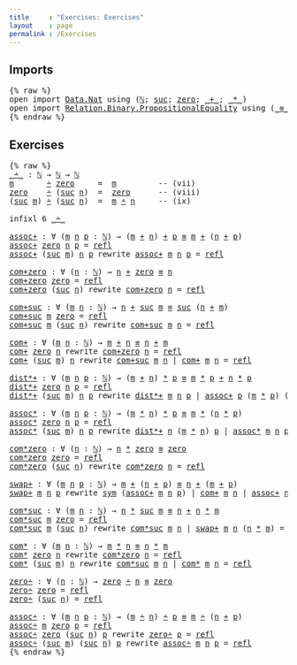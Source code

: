 ```yaml
---
title     : "Exercises: Exercises"
layout    : page
permalink : /Exercises
---
```


## Imports

<pre class="Agda">{% raw %}
<a name="110" class="Keyword"
      >open</a
      ><a name="114"
      > </a
      ><a name="115" class="Keyword"
      >import</a
      ><a name="121"
      > </a
      ><a name="122" href="https://agda.github.io/agda-stdlib/Data.Nat.html#1" class="Module"
      >Data.Nat</a
      ><a name="130"
      > </a
      ><a name="131" class="Keyword"
      >using</a
      ><a name="136"
      > </a
      ><a name="137" class="Symbol"
      >(</a
      ><a name="138" href="https://agda.github.io/agda-stdlib/Agda.Builtin.Nat.html#97" class="Datatype"
      >&#8469;</a
      ><a name="139" class="Symbol"
      >;</a
      ><a name="140"
      > </a
      ><a name="141" href="https://agda.github.io/agda-stdlib/Agda.Builtin.Nat.html#128" class="InductiveConstructor"
      >suc</a
      ><a name="144" class="Symbol"
      >;</a
      ><a name="145"
      > </a
      ><a name="146" href="https://agda.github.io/agda-stdlib/Agda.Builtin.Nat.html#115" class="InductiveConstructor"
      >zero</a
      ><a name="150" class="Symbol"
      >;</a
      ><a name="151"
      > </a
      ><a name="152" href="https://agda.github.io/agda-stdlib/Agda.Builtin.Nat.html#230" class="Primitive Operator"
      >_+_</a
      ><a name="155" class="Symbol"
      >;</a
      ><a name="156"
      > </a
      ><a name="157" href="https://agda.github.io/agda-stdlib/Agda.Builtin.Nat.html#433" class="Primitive Operator"
      >_*_</a
      ><a name="160" class="Symbol"
      >)</a
      ><a name="161"
      >
</a
      ><a name="162" class="Keyword"
      >open</a
      ><a name="166"
      > </a
      ><a name="167" class="Keyword"
      >import</a
      ><a name="173"
      > </a
      ><a name="174" href="https://agda.github.io/agda-stdlib/Relation.Binary.PropositionalEquality.html#1" class="Module"
      >Relation.Binary.PropositionalEquality</a
      ><a name="211"
      > </a
      ><a name="212" class="Keyword"
      >using</a
      ><a name="217"
      > </a
      ><a name="218" class="Symbol"
      >(</a
      ><a name="219" href="https://agda.github.io/agda-stdlib/Agda.Builtin.Equality.html#83" class="Datatype Operator"
      >_&#8801;_</a
      ><a name="222" class="Symbol"
      >;</a
      ><a name="223"
      > </a
      ><a name="224" href="https://agda.github.io/agda-stdlib/Agda.Builtin.Equality.html#140" class="InductiveConstructor"
      >refl</a
      ><a name="228" class="Symbol"
      >;</a
      ><a name="229"
      > </a
      ><a name="230" href="https://agda.github.io/agda-stdlib/Relation.Binary.PropositionalEquality.Core.html#565" class="Function"
      >sym</a
      ><a name="233" class="Symbol"
      >)</a
      >
{% endraw %}</pre>

## Exercises

<pre class="Agda">{% raw %}
<a name="274" href="Exercises.html#274" class="Function Operator"
      >_&#8760;_</a
      ><a name="277"
      > </a
      ><a name="278" class="Symbol"
      >:</a
      ><a name="279"
      > </a
      ><a name="280" href="https://agda.github.io/agda-stdlib/Agda.Builtin.Nat.html#97" class="Datatype"
      >&#8469;</a
      ><a name="281"
      > </a
      ><a name="282" class="Symbol"
      >&#8594;</a
      ><a name="283"
      > </a
      ><a name="284" href="https://agda.github.io/agda-stdlib/Agda.Builtin.Nat.html#97" class="Datatype"
      >&#8469;</a
      ><a name="285"
      > </a
      ><a name="286" class="Symbol"
      >&#8594;</a
      ><a name="287"
      > </a
      ><a name="288" href="https://agda.github.io/agda-stdlib/Agda.Builtin.Nat.html#97" class="Datatype"
      >&#8469;</a
      ><a name="289"
      >
</a
      ><a name="290" href="Exercises.html#290" class="Bound"
      >m</a
      ><a name="291"
      >       </a
      ><a name="298" href="Exercises.html#274" class="Function Operator"
      >&#8760;</a
      ><a name="299"
      > </a
      ><a name="300" href="https://agda.github.io/agda-stdlib/Agda.Builtin.Nat.html#115" class="InductiveConstructor"
      >zero</a
      ><a name="304"
      >     </a
      ><a name="309" class="Symbol"
      >=</a
      ><a name="310"
      >  </a
      ><a name="312" href="Exercises.html#290" class="Bound"
      >m</a
      ><a name="313"
      >         </a
      ><a name="322" class="Comment"
      >-- (vii)</a
      ><a name="330"
      >
</a
      ><a name="331" href="https://agda.github.io/agda-stdlib/Agda.Builtin.Nat.html#115" class="InductiveConstructor"
      >zero</a
      ><a name="335"
      >    </a
      ><a name="339" href="Exercises.html#274" class="Function Operator"
      >&#8760;</a
      ><a name="340"
      > </a
      ><a name="341" class="Symbol"
      >(</a
      ><a name="342" href="https://agda.github.io/agda-stdlib/Agda.Builtin.Nat.html#128" class="InductiveConstructor"
      >suc</a
      ><a name="345"
      > </a
      ><a name="346" href="Exercises.html#346" class="Bound"
      >n</a
      ><a name="347" class="Symbol"
      >)</a
      ><a name="348"
      >  </a
      ><a name="350" class="Symbol"
      >=</a
      ><a name="351"
      >  </a
      ><a name="353" href="https://agda.github.io/agda-stdlib/Agda.Builtin.Nat.html#115" class="InductiveConstructor"
      >zero</a
      ><a name="357"
      >      </a
      ><a name="363" class="Comment"
      >-- (viii)</a
      ><a name="372"
      >
</a
      ><a name="373" class="Symbol"
      >(</a
      ><a name="374" href="https://agda.github.io/agda-stdlib/Agda.Builtin.Nat.html#128" class="InductiveConstructor"
      >suc</a
      ><a name="377"
      > </a
      ><a name="378" href="Exercises.html#378" class="Bound"
      >m</a
      ><a name="379" class="Symbol"
      >)</a
      ><a name="380"
      > </a
      ><a name="381" href="Exercises.html#274" class="Function Operator"
      >&#8760;</a
      ><a name="382"
      > </a
      ><a name="383" class="Symbol"
      >(</a
      ><a name="384" href="https://agda.github.io/agda-stdlib/Agda.Builtin.Nat.html#128" class="InductiveConstructor"
      >suc</a
      ><a name="387"
      > </a
      ><a name="388" href="Exercises.html#388" class="Bound"
      >n</a
      ><a name="389" class="Symbol"
      >)</a
      ><a name="390"
      >  </a
      ><a name="392" class="Symbol"
      >=</a
      ><a name="393"
      >  </a
      ><a name="395" href="Exercises.html#378" class="Bound"
      >m</a
      ><a name="396"
      > </a
      ><a name="397" href="Exercises.html#274" class="Function Operator"
      >&#8760;</a
      ><a name="398"
      > </a
      ><a name="399" href="Exercises.html#388" class="Bound"
      >n</a
      ><a name="400"
      >     </a
      ><a name="405" class="Comment"
      >-- (ix)</a
      ><a name="412"
      >

</a
      ><a name="414" class="Keyword"
      >infixl</a
      ><a name="420"
      > </a
      ><a name="421" class="Number"
      >6</a
      ><a name="422"
      > </a
      ><a name="423" href="Exercises.html#274" class="Function Operator"
      >_&#8760;_</a
      ><a name="426"
      >

</a
      ><a name="428" href="Exercises.html#428" class="Function"
      >assoc+</a
      ><a name="434"
      > </a
      ><a name="435" class="Symbol"
      >:</a
      ><a name="436"
      > </a
      ><a name="437" class="Symbol"
      >&#8704;</a
      ><a name="438"
      > </a
      ><a name="439" class="Symbol"
      >(</a
      ><a name="440" href="Exercises.html#440" class="Bound"
      >m</a
      ><a name="441"
      > </a
      ><a name="442" href="Exercises.html#442" class="Bound"
      >n</a
      ><a name="443"
      > </a
      ><a name="444" href="Exercises.html#444" class="Bound"
      >p</a
      ><a name="445"
      > </a
      ><a name="446" class="Symbol"
      >:</a
      ><a name="447"
      > </a
      ><a name="448" href="https://agda.github.io/agda-stdlib/Agda.Builtin.Nat.html#97" class="Datatype"
      >&#8469;</a
      ><a name="449" class="Symbol"
      >)</a
      ><a name="450"
      > </a
      ><a name="451" class="Symbol"
      >&#8594;</a
      ><a name="452"
      > </a
      ><a name="453" class="Symbol"
      >(</a
      ><a name="454" href="Exercises.html#440" class="Bound"
      >m</a
      ><a name="455"
      > </a
      ><a name="456" href="https://agda.github.io/agda-stdlib/Agda.Builtin.Nat.html#230" class="Primitive Operator"
      >+</a
      ><a name="457"
      > </a
      ><a name="458" href="Exercises.html#442" class="Bound"
      >n</a
      ><a name="459" class="Symbol"
      >)</a
      ><a name="460"
      > </a
      ><a name="461" href="https://agda.github.io/agda-stdlib/Agda.Builtin.Nat.html#230" class="Primitive Operator"
      >+</a
      ><a name="462"
      > </a
      ><a name="463" href="Exercises.html#444" class="Bound"
      >p</a
      ><a name="464"
      > </a
      ><a name="465" href="https://agda.github.io/agda-stdlib/Agda.Builtin.Equality.html#83" class="Datatype Operator"
      >&#8801;</a
      ><a name="466"
      > </a
      ><a name="467" href="Exercises.html#440" class="Bound"
      >m</a
      ><a name="468"
      > </a
      ><a name="469" href="https://agda.github.io/agda-stdlib/Agda.Builtin.Nat.html#230" class="Primitive Operator"
      >+</a
      ><a name="470"
      > </a
      ><a name="471" class="Symbol"
      >(</a
      ><a name="472" href="Exercises.html#442" class="Bound"
      >n</a
      ><a name="473"
      > </a
      ><a name="474" href="https://agda.github.io/agda-stdlib/Agda.Builtin.Nat.html#230" class="Primitive Operator"
      >+</a
      ><a name="475"
      > </a
      ><a name="476" href="Exercises.html#444" class="Bound"
      >p</a
      ><a name="477" class="Symbol"
      >)</a
      ><a name="478"
      >
</a
      ><a name="479" href="Exercises.html#428" class="Function"
      >assoc+</a
      ><a name="485"
      > </a
      ><a name="486" href="https://agda.github.io/agda-stdlib/Agda.Builtin.Nat.html#115" class="InductiveConstructor"
      >zero</a
      ><a name="490"
      > </a
      ><a name="491" href="Exercises.html#491" class="Bound"
      >n</a
      ><a name="492"
      > </a
      ><a name="493" href="Exercises.html#493" class="Bound"
      >p</a
      ><a name="494"
      > </a
      ><a name="495" class="Symbol"
      >=</a
      ><a name="496"
      > </a
      ><a name="497" href="https://agda.github.io/agda-stdlib/Agda.Builtin.Equality.html#140" class="InductiveConstructor"
      >refl</a
      ><a name="501"
      >
</a
      ><a name="502" href="Exercises.html#428" class="Function"
      >assoc+</a
      ><a name="508"
      > </a
      ><a name="509" class="Symbol"
      >(</a
      ><a name="510" href="https://agda.github.io/agda-stdlib/Agda.Builtin.Nat.html#128" class="InductiveConstructor"
      >suc</a
      ><a name="513"
      > </a
      ><a name="514" href="Exercises.html#514" class="Bound"
      >m</a
      ><a name="515" class="Symbol"
      >)</a
      ><a name="516"
      > </a
      ><a name="517" href="Exercises.html#517" class="Bound"
      >n</a
      ><a name="518"
      > </a
      ><a name="519" href="Exercises.html#519" class="Bound"
      >p</a
      ><a name="520"
      > </a
      ><a name="521" class="Keyword"
      >rewrite</a
      ><a name="528"
      > </a
      ><a name="529" href="Exercises.html#428" class="Function"
      >assoc+</a
      ><a name="535"
      > </a
      ><a name="536" href="Exercises.html#514" class="Bound"
      >m</a
      ><a name="537"
      > </a
      ><a name="538" href="Exercises.html#517" class="Bound"
      >n</a
      ><a name="539"
      > </a
      ><a name="540" href="Exercises.html#519" class="Bound"
      >p</a
      ><a name="541"
      > </a
      ><a name="542" class="Symbol"
      >=</a
      ><a name="543"
      > </a
      ><a name="544" href="https://agda.github.io/agda-stdlib/Agda.Builtin.Equality.html#140" class="InductiveConstructor"
      >refl</a
      ><a name="548"
      >

</a
      ><a name="550" href="Exercises.html#550" class="Function"
      >com+zero</a
      ><a name="558"
      > </a
      ><a name="559" class="Symbol"
      >:</a
      ><a name="560"
      > </a
      ><a name="561" class="Symbol"
      >&#8704;</a
      ><a name="562"
      > </a
      ><a name="563" class="Symbol"
      >(</a
      ><a name="564" href="Exercises.html#564" class="Bound"
      >n</a
      ><a name="565"
      > </a
      ><a name="566" class="Symbol"
      >:</a
      ><a name="567"
      > </a
      ><a name="568" href="https://agda.github.io/agda-stdlib/Agda.Builtin.Nat.html#97" class="Datatype"
      >&#8469;</a
      ><a name="569" class="Symbol"
      >)</a
      ><a name="570"
      > </a
      ><a name="571" class="Symbol"
      >&#8594;</a
      ><a name="572"
      > </a
      ><a name="573" href="Exercises.html#564" class="Bound"
      >n</a
      ><a name="574"
      > </a
      ><a name="575" href="https://agda.github.io/agda-stdlib/Agda.Builtin.Nat.html#230" class="Primitive Operator"
      >+</a
      ><a name="576"
      > </a
      ><a name="577" href="https://agda.github.io/agda-stdlib/Agda.Builtin.Nat.html#115" class="InductiveConstructor"
      >zero</a
      ><a name="581"
      > </a
      ><a name="582" href="https://agda.github.io/agda-stdlib/Agda.Builtin.Equality.html#83" class="Datatype Operator"
      >&#8801;</a
      ><a name="583"
      > </a
      ><a name="584" href="Exercises.html#564" class="Bound"
      >n</a
      ><a name="585"
      >
</a
      ><a name="586" href="Exercises.html#550" class="Function"
      >com+zero</a
      ><a name="594"
      > </a
      ><a name="595" href="https://agda.github.io/agda-stdlib/Agda.Builtin.Nat.html#115" class="InductiveConstructor"
      >zero</a
      ><a name="599"
      > </a
      ><a name="600" class="Symbol"
      >=</a
      ><a name="601"
      > </a
      ><a name="602" href="https://agda.github.io/agda-stdlib/Agda.Builtin.Equality.html#140" class="InductiveConstructor"
      >refl</a
      ><a name="606"
      >
</a
      ><a name="607" href="Exercises.html#550" class="Function"
      >com+zero</a
      ><a name="615"
      > </a
      ><a name="616" class="Symbol"
      >(</a
      ><a name="617" href="https://agda.github.io/agda-stdlib/Agda.Builtin.Nat.html#128" class="InductiveConstructor"
      >suc</a
      ><a name="620"
      > </a
      ><a name="621" href="Exercises.html#621" class="Bound"
      >n</a
      ><a name="622" class="Symbol"
      >)</a
      ><a name="623"
      > </a
      ><a name="624" class="Keyword"
      >rewrite</a
      ><a name="631"
      > </a
      ><a name="632" href="Exercises.html#550" class="Function"
      >com+zero</a
      ><a name="640"
      > </a
      ><a name="641" href="Exercises.html#621" class="Bound"
      >n</a
      ><a name="642"
      > </a
      ><a name="643" class="Symbol"
      >=</a
      ><a name="644"
      > </a
      ><a name="645" href="https://agda.github.io/agda-stdlib/Agda.Builtin.Equality.html#140" class="InductiveConstructor"
      >refl</a
      ><a name="649"
      >

</a
      ><a name="651" href="Exercises.html#651" class="Function"
      >com+suc</a
      ><a name="658"
      > </a
      ><a name="659" class="Symbol"
      >:</a
      ><a name="660"
      > </a
      ><a name="661" class="Symbol"
      >&#8704;</a
      ><a name="662"
      > </a
      ><a name="663" class="Symbol"
      >(</a
      ><a name="664" href="Exercises.html#664" class="Bound"
      >m</a
      ><a name="665"
      > </a
      ><a name="666" href="Exercises.html#666" class="Bound"
      >n</a
      ><a name="667"
      > </a
      ><a name="668" class="Symbol"
      >:</a
      ><a name="669"
      > </a
      ><a name="670" href="https://agda.github.io/agda-stdlib/Agda.Builtin.Nat.html#97" class="Datatype"
      >&#8469;</a
      ><a name="671" class="Symbol"
      >)</a
      ><a name="672"
      > </a
      ><a name="673" class="Symbol"
      >&#8594;</a
      ><a name="674"
      > </a
      ><a name="675" href="Exercises.html#666" class="Bound"
      >n</a
      ><a name="676"
      > </a
      ><a name="677" href="https://agda.github.io/agda-stdlib/Agda.Builtin.Nat.html#230" class="Primitive Operator"
      >+</a
      ><a name="678"
      > </a
      ><a name="679" href="https://agda.github.io/agda-stdlib/Agda.Builtin.Nat.html#128" class="InductiveConstructor"
      >suc</a
      ><a name="682"
      > </a
      ><a name="683" href="Exercises.html#664" class="Bound"
      >m</a
      ><a name="684"
      > </a
      ><a name="685" href="https://agda.github.io/agda-stdlib/Agda.Builtin.Equality.html#83" class="Datatype Operator"
      >&#8801;</a
      ><a name="686"
      > </a
      ><a name="687" href="https://agda.github.io/agda-stdlib/Agda.Builtin.Nat.html#128" class="InductiveConstructor"
      >suc</a
      ><a name="690"
      > </a
      ><a name="691" class="Symbol"
      >(</a
      ><a name="692" href="Exercises.html#666" class="Bound"
      >n</a
      ><a name="693"
      > </a
      ><a name="694" href="https://agda.github.io/agda-stdlib/Agda.Builtin.Nat.html#230" class="Primitive Operator"
      >+</a
      ><a name="695"
      > </a
      ><a name="696" href="Exercises.html#664" class="Bound"
      >m</a
      ><a name="697" class="Symbol"
      >)</a
      ><a name="698"
      >
</a
      ><a name="699" href="Exercises.html#651" class="Function"
      >com+suc</a
      ><a name="706"
      > </a
      ><a name="707" href="Exercises.html#707" class="Bound"
      >m</a
      ><a name="708"
      > </a
      ><a name="709" href="https://agda.github.io/agda-stdlib/Agda.Builtin.Nat.html#115" class="InductiveConstructor"
      >zero</a
      ><a name="713"
      > </a
      ><a name="714" class="Symbol"
      >=</a
      ><a name="715"
      > </a
      ><a name="716" href="https://agda.github.io/agda-stdlib/Agda.Builtin.Equality.html#140" class="InductiveConstructor"
      >refl</a
      ><a name="720"
      >
</a
      ><a name="721" href="Exercises.html#651" class="Function"
      >com+suc</a
      ><a name="728"
      > </a
      ><a name="729" href="Exercises.html#729" class="Bound"
      >m</a
      ><a name="730"
      > </a
      ><a name="731" class="Symbol"
      >(</a
      ><a name="732" href="https://agda.github.io/agda-stdlib/Agda.Builtin.Nat.html#128" class="InductiveConstructor"
      >suc</a
      ><a name="735"
      > </a
      ><a name="736" href="Exercises.html#736" class="Bound"
      >n</a
      ><a name="737" class="Symbol"
      >)</a
      ><a name="738"
      > </a
      ><a name="739" class="Keyword"
      >rewrite</a
      ><a name="746"
      > </a
      ><a name="747" href="Exercises.html#651" class="Function"
      >com+suc</a
      ><a name="754"
      > </a
      ><a name="755" href="Exercises.html#729" class="Bound"
      >m</a
      ><a name="756"
      > </a
      ><a name="757" href="Exercises.html#736" class="Bound"
      >n</a
      ><a name="758"
      > </a
      ><a name="759" class="Symbol"
      >=</a
      ><a name="760"
      > </a
      ><a name="761" href="https://agda.github.io/agda-stdlib/Agda.Builtin.Equality.html#140" class="InductiveConstructor"
      >refl</a
      ><a name="765"
      >

</a
      ><a name="767" href="Exercises.html#767" class="Function"
      >com+</a
      ><a name="771"
      > </a
      ><a name="772" class="Symbol"
      >:</a
      ><a name="773"
      > </a
      ><a name="774" class="Symbol"
      >&#8704;</a
      ><a name="775"
      > </a
      ><a name="776" class="Symbol"
      >(</a
      ><a name="777" href="Exercises.html#777" class="Bound"
      >m</a
      ><a name="778"
      > </a
      ><a name="779" href="Exercises.html#779" class="Bound"
      >n</a
      ><a name="780"
      > </a
      ><a name="781" class="Symbol"
      >:</a
      ><a name="782"
      > </a
      ><a name="783" href="https://agda.github.io/agda-stdlib/Agda.Builtin.Nat.html#97" class="Datatype"
      >&#8469;</a
      ><a name="784" class="Symbol"
      >)</a
      ><a name="785"
      > </a
      ><a name="786" class="Symbol"
      >&#8594;</a
      ><a name="787"
      > </a
      ><a name="788" href="Exercises.html#777" class="Bound"
      >m</a
      ><a name="789"
      > </a
      ><a name="790" href="https://agda.github.io/agda-stdlib/Agda.Builtin.Nat.html#230" class="Primitive Operator"
      >+</a
      ><a name="791"
      > </a
      ><a name="792" href="Exercises.html#779" class="Bound"
      >n</a
      ><a name="793"
      > </a
      ><a name="794" href="https://agda.github.io/agda-stdlib/Agda.Builtin.Equality.html#83" class="Datatype Operator"
      >&#8801;</a
      ><a name="795"
      > </a
      ><a name="796" href="Exercises.html#779" class="Bound"
      >n</a
      ><a name="797"
      > </a
      ><a name="798" href="https://agda.github.io/agda-stdlib/Agda.Builtin.Nat.html#230" class="Primitive Operator"
      >+</a
      ><a name="799"
      > </a
      ><a name="800" href="Exercises.html#777" class="Bound"
      >m</a
      ><a name="801"
      >
</a
      ><a name="802" href="Exercises.html#767" class="Function"
      >com+</a
      ><a name="806"
      > </a
      ><a name="807" href="https://agda.github.io/agda-stdlib/Agda.Builtin.Nat.html#115" class="InductiveConstructor"
      >zero</a
      ><a name="811"
      > </a
      ><a name="812" href="Exercises.html#812" class="Bound"
      >n</a
      ><a name="813"
      > </a
      ><a name="814" class="Keyword"
      >rewrite</a
      ><a name="821"
      > </a
      ><a name="822" href="Exercises.html#550" class="Function"
      >com+zero</a
      ><a name="830"
      > </a
      ><a name="831" href="Exercises.html#812" class="Bound"
      >n</a
      ><a name="832"
      > </a
      ><a name="833" class="Symbol"
      >=</a
      ><a name="834"
      > </a
      ><a name="835" href="https://agda.github.io/agda-stdlib/Agda.Builtin.Equality.html#140" class="InductiveConstructor"
      >refl</a
      ><a name="839"
      >
</a
      ><a name="840" href="Exercises.html#767" class="Function"
      >com+</a
      ><a name="844"
      > </a
      ><a name="845" class="Symbol"
      >(</a
      ><a name="846" href="https://agda.github.io/agda-stdlib/Agda.Builtin.Nat.html#128" class="InductiveConstructor"
      >suc</a
      ><a name="849"
      > </a
      ><a name="850" href="Exercises.html#850" class="Bound"
      >m</a
      ><a name="851" class="Symbol"
      >)</a
      ><a name="852"
      > </a
      ><a name="853" href="Exercises.html#853" class="Bound"
      >n</a
      ><a name="854"
      > </a
      ><a name="855" class="Keyword"
      >rewrite</a
      ><a name="862"
      > </a
      ><a name="863" href="Exercises.html#651" class="Function"
      >com+suc</a
      ><a name="870"
      > </a
      ><a name="871" href="Exercises.html#850" class="Bound"
      >m</a
      ><a name="872"
      > </a
      ><a name="873" href="Exercises.html#853" class="Bound"
      >n</a
      ><a name="874"
      > </a
      ><a name="875" class="Symbol"
      >|</a
      ><a name="876"
      > </a
      ><a name="877" href="Exercises.html#767" class="Function"
      >com+</a
      ><a name="881"
      > </a
      ><a name="882" href="Exercises.html#850" class="Bound"
      >m</a
      ><a name="883"
      > </a
      ><a name="884" href="Exercises.html#853" class="Bound"
      >n</a
      ><a name="885"
      > </a
      ><a name="886" class="Symbol"
      >=</a
      ><a name="887"
      > </a
      ><a name="888" href="https://agda.github.io/agda-stdlib/Agda.Builtin.Equality.html#140" class="InductiveConstructor"
      >refl</a
      ><a name="892"
      >

</a
      ><a name="894" href="Exercises.html#894" class="Function"
      >dist*+</a
      ><a name="900"
      > </a
      ><a name="901" class="Symbol"
      >:</a
      ><a name="902"
      > </a
      ><a name="903" class="Symbol"
      >&#8704;</a
      ><a name="904"
      > </a
      ><a name="905" class="Symbol"
      >(</a
      ><a name="906" href="Exercises.html#906" class="Bound"
      >m</a
      ><a name="907"
      > </a
      ><a name="908" href="Exercises.html#908" class="Bound"
      >n</a
      ><a name="909"
      > </a
      ><a name="910" href="Exercises.html#910" class="Bound"
      >p</a
      ><a name="911"
      > </a
      ><a name="912" class="Symbol"
      >:</a
      ><a name="913"
      > </a
      ><a name="914" href="https://agda.github.io/agda-stdlib/Agda.Builtin.Nat.html#97" class="Datatype"
      >&#8469;</a
      ><a name="915" class="Symbol"
      >)</a
      ><a name="916"
      > </a
      ><a name="917" class="Symbol"
      >&#8594;</a
      ><a name="918"
      > </a
      ><a name="919" class="Symbol"
      >(</a
      ><a name="920" href="Exercises.html#906" class="Bound"
      >m</a
      ><a name="921"
      > </a
      ><a name="922" href="https://agda.github.io/agda-stdlib/Agda.Builtin.Nat.html#230" class="Primitive Operator"
      >+</a
      ><a name="923"
      > </a
      ><a name="924" href="Exercises.html#908" class="Bound"
      >n</a
      ><a name="925" class="Symbol"
      >)</a
      ><a name="926"
      > </a
      ><a name="927" href="https://agda.github.io/agda-stdlib/Agda.Builtin.Nat.html#433" class="Primitive Operator"
      >*</a
      ><a name="928"
      > </a
      ><a name="929" href="Exercises.html#910" class="Bound"
      >p</a
      ><a name="930"
      > </a
      ><a name="931" href="https://agda.github.io/agda-stdlib/Agda.Builtin.Equality.html#83" class="Datatype Operator"
      >&#8801;</a
      ><a name="932"
      > </a
      ><a name="933" href="Exercises.html#906" class="Bound"
      >m</a
      ><a name="934"
      > </a
      ><a name="935" href="https://agda.github.io/agda-stdlib/Agda.Builtin.Nat.html#433" class="Primitive Operator"
      >*</a
      ><a name="936"
      > </a
      ><a name="937" href="Exercises.html#910" class="Bound"
      >p</a
      ><a name="938"
      > </a
      ><a name="939" href="https://agda.github.io/agda-stdlib/Agda.Builtin.Nat.html#230" class="Primitive Operator"
      >+</a
      ><a name="940"
      > </a
      ><a name="941" href="Exercises.html#908" class="Bound"
      >n</a
      ><a name="942"
      > </a
      ><a name="943" href="https://agda.github.io/agda-stdlib/Agda.Builtin.Nat.html#433" class="Primitive Operator"
      >*</a
      ><a name="944"
      > </a
      ><a name="945" href="Exercises.html#910" class="Bound"
      >p</a
      ><a name="946"
      >
</a
      ><a name="947" href="Exercises.html#894" class="Function"
      >dist*+</a
      ><a name="953"
      > </a
      ><a name="954" href="https://agda.github.io/agda-stdlib/Agda.Builtin.Nat.html#115" class="InductiveConstructor"
      >zero</a
      ><a name="958"
      > </a
      ><a name="959" href="Exercises.html#959" class="Bound"
      >n</a
      ><a name="960"
      > </a
      ><a name="961" href="Exercises.html#961" class="Bound"
      >p</a
      ><a name="962"
      > </a
      ><a name="963" class="Symbol"
      >=</a
      ><a name="964"
      > </a
      ><a name="965" href="https://agda.github.io/agda-stdlib/Agda.Builtin.Equality.html#140" class="InductiveConstructor"
      >refl</a
      ><a name="969"
      >
</a
      ><a name="970" href="Exercises.html#894" class="Function"
      >dist*+</a
      ><a name="976"
      > </a
      ><a name="977" class="Symbol"
      >(</a
      ><a name="978" href="https://agda.github.io/agda-stdlib/Agda.Builtin.Nat.html#128" class="InductiveConstructor"
      >suc</a
      ><a name="981"
      > </a
      ><a name="982" href="Exercises.html#982" class="Bound"
      >m</a
      ><a name="983" class="Symbol"
      >)</a
      ><a name="984"
      > </a
      ><a name="985" href="Exercises.html#985" class="Bound"
      >n</a
      ><a name="986"
      > </a
      ><a name="987" href="Exercises.html#987" class="Bound"
      >p</a
      ><a name="988"
      > </a
      ><a name="989" class="Keyword"
      >rewrite</a
      ><a name="996"
      > </a
      ><a name="997" href="Exercises.html#894" class="Function"
      >dist*+</a
      ><a name="1003"
      > </a
      ><a name="1004" href="Exercises.html#982" class="Bound"
      >m</a
      ><a name="1005"
      > </a
      ><a name="1006" href="Exercises.html#985" class="Bound"
      >n</a
      ><a name="1007"
      > </a
      ><a name="1008" href="Exercises.html#987" class="Bound"
      >p</a
      ><a name="1009"
      > </a
      ><a name="1010" class="Symbol"
      >|</a
      ><a name="1011"
      > </a
      ><a name="1012" href="Exercises.html#428" class="Function"
      >assoc+</a
      ><a name="1018"
      > </a
      ><a name="1019" href="Exercises.html#987" class="Bound"
      >p</a
      ><a name="1020"
      > </a
      ><a name="1021" class="Symbol"
      >(</a
      ><a name="1022" href="Exercises.html#982" class="Bound"
      >m</a
      ><a name="1023"
      > </a
      ><a name="1024" href="https://agda.github.io/agda-stdlib/Agda.Builtin.Nat.html#433" class="Primitive Operator"
      >*</a
      ><a name="1025"
      > </a
      ><a name="1026" href="Exercises.html#987" class="Bound"
      >p</a
      ><a name="1027" class="Symbol"
      >)</a
      ><a name="1028"
      > </a
      ><a name="1029" class="Symbol"
      >(</a
      ><a name="1030" href="Exercises.html#985" class="Bound"
      >n</a
      ><a name="1031"
      > </a
      ><a name="1032" href="https://agda.github.io/agda-stdlib/Agda.Builtin.Nat.html#433" class="Primitive Operator"
      >*</a
      ><a name="1033"
      > </a
      ><a name="1034" href="Exercises.html#987" class="Bound"
      >p</a
      ><a name="1035" class="Symbol"
      >)</a
      ><a name="1036"
      > </a
      ><a name="1037" class="Symbol"
      >=</a
      ><a name="1038"
      > </a
      ><a name="1039" href="https://agda.github.io/agda-stdlib/Agda.Builtin.Equality.html#140" class="InductiveConstructor"
      >refl</a
      ><a name="1043"
      >

</a
      ><a name="1045" href="Exercises.html#1045" class="Function"
      >assoc*</a
      ><a name="1051"
      > </a
      ><a name="1052" class="Symbol"
      >:</a
      ><a name="1053"
      > </a
      ><a name="1054" class="Symbol"
      >&#8704;</a
      ><a name="1055"
      > </a
      ><a name="1056" class="Symbol"
      >(</a
      ><a name="1057" href="Exercises.html#1057" class="Bound"
      >m</a
      ><a name="1058"
      > </a
      ><a name="1059" href="Exercises.html#1059" class="Bound"
      >n</a
      ><a name="1060"
      > </a
      ><a name="1061" href="Exercises.html#1061" class="Bound"
      >p</a
      ><a name="1062"
      > </a
      ><a name="1063" class="Symbol"
      >:</a
      ><a name="1064"
      > </a
      ><a name="1065" href="https://agda.github.io/agda-stdlib/Agda.Builtin.Nat.html#97" class="Datatype"
      >&#8469;</a
      ><a name="1066" class="Symbol"
      >)</a
      ><a name="1067"
      > </a
      ><a name="1068" class="Symbol"
      >&#8594;</a
      ><a name="1069"
      > </a
      ><a name="1070" class="Symbol"
      >(</a
      ><a name="1071" href="Exercises.html#1057" class="Bound"
      >m</a
      ><a name="1072"
      > </a
      ><a name="1073" href="https://agda.github.io/agda-stdlib/Agda.Builtin.Nat.html#433" class="Primitive Operator"
      >*</a
      ><a name="1074"
      > </a
      ><a name="1075" href="Exercises.html#1059" class="Bound"
      >n</a
      ><a name="1076" class="Symbol"
      >)</a
      ><a name="1077"
      > </a
      ><a name="1078" href="https://agda.github.io/agda-stdlib/Agda.Builtin.Nat.html#433" class="Primitive Operator"
      >*</a
      ><a name="1079"
      > </a
      ><a name="1080" href="Exercises.html#1061" class="Bound"
      >p</a
      ><a name="1081"
      > </a
      ><a name="1082" href="https://agda.github.io/agda-stdlib/Agda.Builtin.Equality.html#83" class="Datatype Operator"
      >&#8801;</a
      ><a name="1083"
      > </a
      ><a name="1084" href="Exercises.html#1057" class="Bound"
      >m</a
      ><a name="1085"
      > </a
      ><a name="1086" href="https://agda.github.io/agda-stdlib/Agda.Builtin.Nat.html#433" class="Primitive Operator"
      >*</a
      ><a name="1087"
      > </a
      ><a name="1088" class="Symbol"
      >(</a
      ><a name="1089" href="Exercises.html#1059" class="Bound"
      >n</a
      ><a name="1090"
      > </a
      ><a name="1091" href="https://agda.github.io/agda-stdlib/Agda.Builtin.Nat.html#433" class="Primitive Operator"
      >*</a
      ><a name="1092"
      > </a
      ><a name="1093" href="Exercises.html#1061" class="Bound"
      >p</a
      ><a name="1094" class="Symbol"
      >)</a
      ><a name="1095"
      >
</a
      ><a name="1096" href="Exercises.html#1045" class="Function"
      >assoc*</a
      ><a name="1102"
      > </a
      ><a name="1103" href="https://agda.github.io/agda-stdlib/Agda.Builtin.Nat.html#115" class="InductiveConstructor"
      >zero</a
      ><a name="1107"
      > </a
      ><a name="1108" href="Exercises.html#1108" class="Bound"
      >n</a
      ><a name="1109"
      > </a
      ><a name="1110" href="Exercises.html#1110" class="Bound"
      >p</a
      ><a name="1111"
      > </a
      ><a name="1112" class="Symbol"
      >=</a
      ><a name="1113"
      > </a
      ><a name="1114" href="https://agda.github.io/agda-stdlib/Agda.Builtin.Equality.html#140" class="InductiveConstructor"
      >refl</a
      ><a name="1118"
      >
</a
      ><a name="1119" href="Exercises.html#1045" class="Function"
      >assoc*</a
      ><a name="1125"
      > </a
      ><a name="1126" class="Symbol"
      >(</a
      ><a name="1127" href="https://agda.github.io/agda-stdlib/Agda.Builtin.Nat.html#128" class="InductiveConstructor"
      >suc</a
      ><a name="1130"
      > </a
      ><a name="1131" href="Exercises.html#1131" class="Bound"
      >m</a
      ><a name="1132" class="Symbol"
      >)</a
      ><a name="1133"
      > </a
      ><a name="1134" href="Exercises.html#1134" class="Bound"
      >n</a
      ><a name="1135"
      > </a
      ><a name="1136" href="Exercises.html#1136" class="Bound"
      >p</a
      ><a name="1137"
      > </a
      ><a name="1138" class="Keyword"
      >rewrite</a
      ><a name="1145"
      > </a
      ><a name="1146" href="Exercises.html#894" class="Function"
      >dist*+</a
      ><a name="1152"
      > </a
      ><a name="1153" href="Exercises.html#1134" class="Bound"
      >n</a
      ><a name="1154"
      > </a
      ><a name="1155" class="Symbol"
      >(</a
      ><a name="1156" href="Exercises.html#1131" class="Bound"
      >m</a
      ><a name="1157"
      > </a
      ><a name="1158" href="https://agda.github.io/agda-stdlib/Agda.Builtin.Nat.html#433" class="Primitive Operator"
      >*</a
      ><a name="1159"
      > </a
      ><a name="1160" href="Exercises.html#1134" class="Bound"
      >n</a
      ><a name="1161" class="Symbol"
      >)</a
      ><a name="1162"
      > </a
      ><a name="1163" href="Exercises.html#1136" class="Bound"
      >p</a
      ><a name="1164"
      > </a
      ><a name="1165" class="Symbol"
      >|</a
      ><a name="1166"
      > </a
      ><a name="1167" href="Exercises.html#1045" class="Function"
      >assoc*</a
      ><a name="1173"
      > </a
      ><a name="1174" href="Exercises.html#1131" class="Bound"
      >m</a
      ><a name="1175"
      > </a
      ><a name="1176" href="Exercises.html#1134" class="Bound"
      >n</a
      ><a name="1177"
      > </a
      ><a name="1178" href="Exercises.html#1136" class="Bound"
      >p</a
      ><a name="1179"
      > </a
      ><a name="1180" class="Symbol"
      >=</a
      ><a name="1181"
      > </a
      ><a name="1182" href="https://agda.github.io/agda-stdlib/Agda.Builtin.Equality.html#140" class="InductiveConstructor"
      >refl</a
      ><a name="1186"
      >

</a
      ><a name="1188" href="Exercises.html#1188" class="Function"
      >com*zero</a
      ><a name="1196"
      > </a
      ><a name="1197" class="Symbol"
      >:</a
      ><a name="1198"
      > </a
      ><a name="1199" class="Symbol"
      >&#8704;</a
      ><a name="1200"
      > </a
      ><a name="1201" class="Symbol"
      >(</a
      ><a name="1202" href="Exercises.html#1202" class="Bound"
      >n</a
      ><a name="1203"
      > </a
      ><a name="1204" class="Symbol"
      >:</a
      ><a name="1205"
      > </a
      ><a name="1206" href="https://agda.github.io/agda-stdlib/Agda.Builtin.Nat.html#97" class="Datatype"
      >&#8469;</a
      ><a name="1207" class="Symbol"
      >)</a
      ><a name="1208"
      > </a
      ><a name="1209" class="Symbol"
      >&#8594;</a
      ><a name="1210"
      > </a
      ><a name="1211" href="Exercises.html#1202" class="Bound"
      >n</a
      ><a name="1212"
      > </a
      ><a name="1213" href="https://agda.github.io/agda-stdlib/Agda.Builtin.Nat.html#433" class="Primitive Operator"
      >*</a
      ><a name="1214"
      > </a
      ><a name="1215" href="https://agda.github.io/agda-stdlib/Agda.Builtin.Nat.html#115" class="InductiveConstructor"
      >zero</a
      ><a name="1219"
      > </a
      ><a name="1220" href="https://agda.github.io/agda-stdlib/Agda.Builtin.Equality.html#83" class="Datatype Operator"
      >&#8801;</a
      ><a name="1221"
      > </a
      ><a name="1222" href="https://agda.github.io/agda-stdlib/Agda.Builtin.Nat.html#115" class="InductiveConstructor"
      >zero</a
      ><a name="1226"
      >
</a
      ><a name="1227" href="Exercises.html#1188" class="Function"
      >com*zero</a
      ><a name="1235"
      > </a
      ><a name="1236" href="https://agda.github.io/agda-stdlib/Agda.Builtin.Nat.html#115" class="InductiveConstructor"
      >zero</a
      ><a name="1240"
      > </a
      ><a name="1241" class="Symbol"
      >=</a
      ><a name="1242"
      > </a
      ><a name="1243" href="https://agda.github.io/agda-stdlib/Agda.Builtin.Equality.html#140" class="InductiveConstructor"
      >refl</a
      ><a name="1247"
      >
</a
      ><a name="1248" href="Exercises.html#1188" class="Function"
      >com*zero</a
      ><a name="1256"
      > </a
      ><a name="1257" class="Symbol"
      >(</a
      ><a name="1258" href="https://agda.github.io/agda-stdlib/Agda.Builtin.Nat.html#128" class="InductiveConstructor"
      >suc</a
      ><a name="1261"
      > </a
      ><a name="1262" href="Exercises.html#1262" class="Bound"
      >n</a
      ><a name="1263" class="Symbol"
      >)</a
      ><a name="1264"
      > </a
      ><a name="1265" class="Keyword"
      >rewrite</a
      ><a name="1272"
      > </a
      ><a name="1273" href="Exercises.html#1188" class="Function"
      >com*zero</a
      ><a name="1281"
      > </a
      ><a name="1282" href="Exercises.html#1262" class="Bound"
      >n</a
      ><a name="1283"
      > </a
      ><a name="1284" class="Symbol"
      >=</a
      ><a name="1285"
      > </a
      ><a name="1286" href="https://agda.github.io/agda-stdlib/Agda.Builtin.Equality.html#140" class="InductiveConstructor"
      >refl</a
      ><a name="1290"
      >

</a
      ><a name="1292" href="Exercises.html#1292" class="Function"
      >swap+</a
      ><a name="1297"
      > </a
      ><a name="1298" class="Symbol"
      >:</a
      ><a name="1299"
      > </a
      ><a name="1300" class="Symbol"
      >&#8704;</a
      ><a name="1301"
      > </a
      ><a name="1302" class="Symbol"
      >(</a
      ><a name="1303" href="Exercises.html#1303" class="Bound"
      >m</a
      ><a name="1304"
      > </a
      ><a name="1305" href="Exercises.html#1305" class="Bound"
      >n</a
      ><a name="1306"
      > </a
      ><a name="1307" href="Exercises.html#1307" class="Bound"
      >p</a
      ><a name="1308"
      > </a
      ><a name="1309" class="Symbol"
      >:</a
      ><a name="1310"
      > </a
      ><a name="1311" href="https://agda.github.io/agda-stdlib/Agda.Builtin.Nat.html#97" class="Datatype"
      >&#8469;</a
      ><a name="1312" class="Symbol"
      >)</a
      ><a name="1313"
      > </a
      ><a name="1314" class="Symbol"
      >&#8594;</a
      ><a name="1315"
      > </a
      ><a name="1316" href="Exercises.html#1303" class="Bound"
      >m</a
      ><a name="1317"
      > </a
      ><a name="1318" href="https://agda.github.io/agda-stdlib/Agda.Builtin.Nat.html#230" class="Primitive Operator"
      >+</a
      ><a name="1319"
      > </a
      ><a name="1320" class="Symbol"
      >(</a
      ><a name="1321" href="Exercises.html#1305" class="Bound"
      >n</a
      ><a name="1322"
      > </a
      ><a name="1323" href="https://agda.github.io/agda-stdlib/Agda.Builtin.Nat.html#230" class="Primitive Operator"
      >+</a
      ><a name="1324"
      > </a
      ><a name="1325" href="Exercises.html#1307" class="Bound"
      >p</a
      ><a name="1326" class="Symbol"
      >)</a
      ><a name="1327"
      > </a
      ><a name="1328" href="https://agda.github.io/agda-stdlib/Agda.Builtin.Equality.html#83" class="Datatype Operator"
      >&#8801;</a
      ><a name="1329"
      > </a
      ><a name="1330" href="Exercises.html#1305" class="Bound"
      >n</a
      ><a name="1331"
      > </a
      ><a name="1332" href="https://agda.github.io/agda-stdlib/Agda.Builtin.Nat.html#230" class="Primitive Operator"
      >+</a
      ><a name="1333"
      > </a
      ><a name="1334" class="Symbol"
      >(</a
      ><a name="1335" href="Exercises.html#1303" class="Bound"
      >m</a
      ><a name="1336"
      > </a
      ><a name="1337" href="https://agda.github.io/agda-stdlib/Agda.Builtin.Nat.html#230" class="Primitive Operator"
      >+</a
      ><a name="1338"
      > </a
      ><a name="1339" href="Exercises.html#1307" class="Bound"
      >p</a
      ><a name="1340" class="Symbol"
      >)</a
      ><a name="1341"
      >
</a
      ><a name="1342" href="Exercises.html#1292" class="Function"
      >swap+</a
      ><a name="1347"
      > </a
      ><a name="1348" href="Exercises.html#1348" class="Bound"
      >m</a
      ><a name="1349"
      > </a
      ><a name="1350" href="Exercises.html#1350" class="Bound"
      >n</a
      ><a name="1351"
      > </a
      ><a name="1352" href="Exercises.html#1352" class="Bound"
      >p</a
      ><a name="1353"
      > </a
      ><a name="1354" class="Keyword"
      >rewrite</a
      ><a name="1361"
      > </a
      ><a name="1362" href="https://agda.github.io/agda-stdlib/Relation.Binary.PropositionalEquality.Core.html#565" class="Function"
      >sym</a
      ><a name="1365"
      > </a
      ><a name="1366" class="Symbol"
      >(</a
      ><a name="1367" href="Exercises.html#428" class="Function"
      >assoc+</a
      ><a name="1373"
      > </a
      ><a name="1374" href="Exercises.html#1348" class="Bound"
      >m</a
      ><a name="1375"
      > </a
      ><a name="1376" href="Exercises.html#1350" class="Bound"
      >n</a
      ><a name="1377"
      > </a
      ><a name="1378" href="Exercises.html#1352" class="Bound"
      >p</a
      ><a name="1379" class="Symbol"
      >)</a
      ><a name="1380"
      > </a
      ><a name="1381" class="Symbol"
      >|</a
      ><a name="1382"
      > </a
      ><a name="1383" href="Exercises.html#767" class="Function"
      >com+</a
      ><a name="1387"
      > </a
      ><a name="1388" href="Exercises.html#1348" class="Bound"
      >m</a
      ><a name="1389"
      > </a
      ><a name="1390" href="Exercises.html#1350" class="Bound"
      >n</a
      ><a name="1391"
      > </a
      ><a name="1392" class="Symbol"
      >|</a
      ><a name="1393"
      > </a
      ><a name="1394" href="Exercises.html#428" class="Function"
      >assoc+</a
      ><a name="1400"
      > </a
      ><a name="1401" href="Exercises.html#1350" class="Bound"
      >n</a
      ><a name="1402"
      > </a
      ><a name="1403" href="Exercises.html#1348" class="Bound"
      >m</a
      ><a name="1404"
      > </a
      ><a name="1405" href="Exercises.html#1352" class="Bound"
      >p</a
      ><a name="1406"
      > </a
      ><a name="1407" class="Symbol"
      >=</a
      ><a name="1408"
      > </a
      ><a name="1409" href="https://agda.github.io/agda-stdlib/Agda.Builtin.Equality.html#140" class="InductiveConstructor"
      >refl</a
      ><a name="1413"
      >

</a
      ><a name="1415" href="Exercises.html#1415" class="Function"
      >com*suc</a
      ><a name="1422"
      > </a
      ><a name="1423" class="Symbol"
      >:</a
      ><a name="1424"
      > </a
      ><a name="1425" class="Symbol"
      >&#8704;</a
      ><a name="1426"
      > </a
      ><a name="1427" class="Symbol"
      >(</a
      ><a name="1428" href="Exercises.html#1428" class="Bound"
      >m</a
      ><a name="1429"
      > </a
      ><a name="1430" href="Exercises.html#1430" class="Bound"
      >n</a
      ><a name="1431"
      > </a
      ><a name="1432" class="Symbol"
      >:</a
      ><a name="1433"
      > </a
      ><a name="1434" href="https://agda.github.io/agda-stdlib/Agda.Builtin.Nat.html#97" class="Datatype"
      >&#8469;</a
      ><a name="1435" class="Symbol"
      >)</a
      ><a name="1436"
      > </a
      ><a name="1437" class="Symbol"
      >&#8594;</a
      ><a name="1438"
      > </a
      ><a name="1439" href="Exercises.html#1430" class="Bound"
      >n</a
      ><a name="1440"
      > </a
      ><a name="1441" href="https://agda.github.io/agda-stdlib/Agda.Builtin.Nat.html#433" class="Primitive Operator"
      >*</a
      ><a name="1442"
      > </a
      ><a name="1443" href="https://agda.github.io/agda-stdlib/Agda.Builtin.Nat.html#128" class="InductiveConstructor"
      >suc</a
      ><a name="1446"
      > </a
      ><a name="1447" href="Exercises.html#1428" class="Bound"
      >m</a
      ><a name="1448"
      > </a
      ><a name="1449" href="https://agda.github.io/agda-stdlib/Agda.Builtin.Equality.html#83" class="Datatype Operator"
      >&#8801;</a
      ><a name="1450"
      > </a
      ><a name="1451" href="Exercises.html#1430" class="Bound"
      >n</a
      ><a name="1452"
      > </a
      ><a name="1453" href="https://agda.github.io/agda-stdlib/Agda.Builtin.Nat.html#230" class="Primitive Operator"
      >+</a
      ><a name="1454"
      > </a
      ><a name="1455" href="Exercises.html#1430" class="Bound"
      >n</a
      ><a name="1456"
      > </a
      ><a name="1457" href="https://agda.github.io/agda-stdlib/Agda.Builtin.Nat.html#433" class="Primitive Operator"
      >*</a
      ><a name="1458"
      > </a
      ><a name="1459" href="Exercises.html#1428" class="Bound"
      >m</a
      ><a name="1460"
      >
</a
      ><a name="1461" href="Exercises.html#1415" class="Function"
      >com*suc</a
      ><a name="1468"
      > </a
      ><a name="1469" href="Exercises.html#1469" class="Bound"
      >m</a
      ><a name="1470"
      > </a
      ><a name="1471" href="https://agda.github.io/agda-stdlib/Agda.Builtin.Nat.html#115" class="InductiveConstructor"
      >zero</a
      ><a name="1475"
      > </a
      ><a name="1476" class="Symbol"
      >=</a
      ><a name="1477"
      > </a
      ><a name="1478" href="https://agda.github.io/agda-stdlib/Agda.Builtin.Equality.html#140" class="InductiveConstructor"
      >refl</a
      ><a name="1482"
      >
</a
      ><a name="1483" href="Exercises.html#1415" class="Function"
      >com*suc</a
      ><a name="1490"
      > </a
      ><a name="1491" href="Exercises.html#1491" class="Bound"
      >m</a
      ><a name="1492"
      > </a
      ><a name="1493" class="Symbol"
      >(</a
      ><a name="1494" href="https://agda.github.io/agda-stdlib/Agda.Builtin.Nat.html#128" class="InductiveConstructor"
      >suc</a
      ><a name="1497"
      > </a
      ><a name="1498" href="Exercises.html#1498" class="Bound"
      >n</a
      ><a name="1499" class="Symbol"
      >)</a
      ><a name="1500"
      > </a
      ><a name="1501" class="Keyword"
      >rewrite</a
      ><a name="1508"
      > </a
      ><a name="1509" href="Exercises.html#1415" class="Function"
      >com*suc</a
      ><a name="1516"
      > </a
      ><a name="1517" href="Exercises.html#1491" class="Bound"
      >m</a
      ><a name="1518"
      > </a
      ><a name="1519" href="Exercises.html#1498" class="Bound"
      >n</a
      ><a name="1520"
      > </a
      ><a name="1521" class="Symbol"
      >|</a
      ><a name="1522"
      > </a
      ><a name="1523" href="Exercises.html#1292" class="Function"
      >swap+</a
      ><a name="1528"
      > </a
      ><a name="1529" href="Exercises.html#1491" class="Bound"
      >m</a
      ><a name="1530"
      > </a
      ><a name="1531" href="Exercises.html#1498" class="Bound"
      >n</a
      ><a name="1532"
      > </a
      ><a name="1533" class="Symbol"
      >(</a
      ><a name="1534" href="Exercises.html#1498" class="Bound"
      >n</a
      ><a name="1535"
      > </a
      ><a name="1536" href="https://agda.github.io/agda-stdlib/Agda.Builtin.Nat.html#433" class="Primitive Operator"
      >*</a
      ><a name="1537"
      > </a
      ><a name="1538" href="Exercises.html#1491" class="Bound"
      >m</a
      ><a name="1539" class="Symbol"
      >)</a
      ><a name="1540"
      > </a
      ><a name="1541" class="Symbol"
      >=</a
      ><a name="1542"
      > </a
      ><a name="1543" href="https://agda.github.io/agda-stdlib/Agda.Builtin.Equality.html#140" class="InductiveConstructor"
      >refl</a
      ><a name="1547"
      >

</a
      ><a name="1549" href="Exercises.html#1549" class="Function"
      >com*</a
      ><a name="1553"
      > </a
      ><a name="1554" class="Symbol"
      >:</a
      ><a name="1555"
      > </a
      ><a name="1556" class="Symbol"
      >&#8704;</a
      ><a name="1557"
      > </a
      ><a name="1558" class="Symbol"
      >(</a
      ><a name="1559" href="Exercises.html#1559" class="Bound"
      >m</a
      ><a name="1560"
      > </a
      ><a name="1561" href="Exercises.html#1561" class="Bound"
      >n</a
      ><a name="1562"
      > </a
      ><a name="1563" class="Symbol"
      >:</a
      ><a name="1564"
      > </a
      ><a name="1565" href="https://agda.github.io/agda-stdlib/Agda.Builtin.Nat.html#97" class="Datatype"
      >&#8469;</a
      ><a name="1566" class="Symbol"
      >)</a
      ><a name="1567"
      > </a
      ><a name="1568" class="Symbol"
      >&#8594;</a
      ><a name="1569"
      > </a
      ><a name="1570" href="Exercises.html#1559" class="Bound"
      >m</a
      ><a name="1571"
      > </a
      ><a name="1572" href="https://agda.github.io/agda-stdlib/Agda.Builtin.Nat.html#433" class="Primitive Operator"
      >*</a
      ><a name="1573"
      > </a
      ><a name="1574" href="Exercises.html#1561" class="Bound"
      >n</a
      ><a name="1575"
      > </a
      ><a name="1576" href="https://agda.github.io/agda-stdlib/Agda.Builtin.Equality.html#83" class="Datatype Operator"
      >&#8801;</a
      ><a name="1577"
      > </a
      ><a name="1578" href="Exercises.html#1561" class="Bound"
      >n</a
      ><a name="1579"
      > </a
      ><a name="1580" href="https://agda.github.io/agda-stdlib/Agda.Builtin.Nat.html#433" class="Primitive Operator"
      >*</a
      ><a name="1581"
      > </a
      ><a name="1582" href="Exercises.html#1559" class="Bound"
      >m</a
      ><a name="1583"
      >
</a
      ><a name="1584" href="Exercises.html#1549" class="Function"
      >com*</a
      ><a name="1588"
      > </a
      ><a name="1589" href="https://agda.github.io/agda-stdlib/Agda.Builtin.Nat.html#115" class="InductiveConstructor"
      >zero</a
      ><a name="1593"
      > </a
      ><a name="1594" href="Exercises.html#1594" class="Bound"
      >n</a
      ><a name="1595"
      > </a
      ><a name="1596" class="Keyword"
      >rewrite</a
      ><a name="1603"
      > </a
      ><a name="1604" href="Exercises.html#1188" class="Function"
      >com*zero</a
      ><a name="1612"
      > </a
      ><a name="1613" href="Exercises.html#1594" class="Bound"
      >n</a
      ><a name="1614"
      > </a
      ><a name="1615" class="Symbol"
      >=</a
      ><a name="1616"
      > </a
      ><a name="1617" href="https://agda.github.io/agda-stdlib/Agda.Builtin.Equality.html#140" class="InductiveConstructor"
      >refl</a
      ><a name="1621"
      >
</a
      ><a name="1622" href="Exercises.html#1549" class="Function"
      >com*</a
      ><a name="1626"
      > </a
      ><a name="1627" class="Symbol"
      >(</a
      ><a name="1628" href="https://agda.github.io/agda-stdlib/Agda.Builtin.Nat.html#128" class="InductiveConstructor"
      >suc</a
      ><a name="1631"
      > </a
      ><a name="1632" href="Exercises.html#1632" class="Bound"
      >m</a
      ><a name="1633" class="Symbol"
      >)</a
      ><a name="1634"
      > </a
      ><a name="1635" href="Exercises.html#1635" class="Bound"
      >n</a
      ><a name="1636"
      > </a
      ><a name="1637" class="Keyword"
      >rewrite</a
      ><a name="1644"
      > </a
      ><a name="1645" href="Exercises.html#1415" class="Function"
      >com*suc</a
      ><a name="1652"
      > </a
      ><a name="1653" href="Exercises.html#1632" class="Bound"
      >m</a
      ><a name="1654"
      > </a
      ><a name="1655" href="Exercises.html#1635" class="Bound"
      >n</a
      ><a name="1656"
      > </a
      ><a name="1657" class="Symbol"
      >|</a
      ><a name="1658"
      > </a
      ><a name="1659" href="Exercises.html#1549" class="Function"
      >com*</a
      ><a name="1663"
      > </a
      ><a name="1664" href="Exercises.html#1632" class="Bound"
      >m</a
      ><a name="1665"
      > </a
      ><a name="1666" href="Exercises.html#1635" class="Bound"
      >n</a
      ><a name="1667"
      > </a
      ><a name="1668" class="Symbol"
      >=</a
      ><a name="1669"
      > </a
      ><a name="1670" href="https://agda.github.io/agda-stdlib/Agda.Builtin.Equality.html#140" class="InductiveConstructor"
      >refl</a
      ><a name="1674"
      >

</a
      ><a name="1676" href="Exercises.html#1676" class="Function"
      >zero&#8760;</a
      ><a name="1681"
      > </a
      ><a name="1682" class="Symbol"
      >:</a
      ><a name="1683"
      > </a
      ><a name="1684" class="Symbol"
      >&#8704;</a
      ><a name="1685"
      > </a
      ><a name="1686" class="Symbol"
      >(</a
      ><a name="1687" href="Exercises.html#1687" class="Bound"
      >n</a
      ><a name="1688"
      > </a
      ><a name="1689" class="Symbol"
      >:</a
      ><a name="1690"
      > </a
      ><a name="1691" href="https://agda.github.io/agda-stdlib/Agda.Builtin.Nat.html#97" class="Datatype"
      >&#8469;</a
      ><a name="1692" class="Symbol"
      >)</a
      ><a name="1693"
      > </a
      ><a name="1694" class="Symbol"
      >&#8594;</a
      ><a name="1695"
      > </a
      ><a name="1696" href="https://agda.github.io/agda-stdlib/Agda.Builtin.Nat.html#115" class="InductiveConstructor"
      >zero</a
      ><a name="1700"
      > </a
      ><a name="1701" href="Exercises.html#274" class="Function Operator"
      >&#8760;</a
      ><a name="1702"
      > </a
      ><a name="1703" href="Exercises.html#1687" class="Bound"
      >n</a
      ><a name="1704"
      > </a
      ><a name="1705" href="https://agda.github.io/agda-stdlib/Agda.Builtin.Equality.html#83" class="Datatype Operator"
      >&#8801;</a
      ><a name="1706"
      > </a
      ><a name="1707" href="https://agda.github.io/agda-stdlib/Agda.Builtin.Nat.html#115" class="InductiveConstructor"
      >zero</a
      ><a name="1711"
      >
</a
      ><a name="1712" href="Exercises.html#1676" class="Function"
      >zero&#8760;</a
      ><a name="1717"
      > </a
      ><a name="1718" href="https://agda.github.io/agda-stdlib/Agda.Builtin.Nat.html#115" class="InductiveConstructor"
      >zero</a
      ><a name="1722"
      > </a
      ><a name="1723" class="Symbol"
      >=</a
      ><a name="1724"
      > </a
      ><a name="1725" href="https://agda.github.io/agda-stdlib/Agda.Builtin.Equality.html#140" class="InductiveConstructor"
      >refl</a
      ><a name="1729"
      >
</a
      ><a name="1730" href="Exercises.html#1676" class="Function"
      >zero&#8760;</a
      ><a name="1735"
      > </a
      ><a name="1736" class="Symbol"
      >(</a
      ><a name="1737" href="https://agda.github.io/agda-stdlib/Agda.Builtin.Nat.html#128" class="InductiveConstructor"
      >suc</a
      ><a name="1740"
      > </a
      ><a name="1741" href="Exercises.html#1741" class="Bound"
      >n</a
      ><a name="1742" class="Symbol"
      >)</a
      ><a name="1743"
      > </a
      ><a name="1744" class="Symbol"
      >=</a
      ><a name="1745"
      > </a
      ><a name="1746" href="https://agda.github.io/agda-stdlib/Agda.Builtin.Equality.html#140" class="InductiveConstructor"
      >refl</a
      ><a name="1750"
      >

</a
      ><a name="1752" href="Exercises.html#1752" class="Function"
      >assoc&#8760;</a
      ><a name="1758"
      > </a
      ><a name="1759" class="Symbol"
      >:</a
      ><a name="1760"
      > </a
      ><a name="1761" class="Symbol"
      >&#8704;</a
      ><a name="1762"
      > </a
      ><a name="1763" class="Symbol"
      >(</a
      ><a name="1764" href="Exercises.html#1764" class="Bound"
      >m</a
      ><a name="1765"
      > </a
      ><a name="1766" href="Exercises.html#1766" class="Bound"
      >n</a
      ><a name="1767"
      > </a
      ><a name="1768" href="Exercises.html#1768" class="Bound"
      >p</a
      ><a name="1769"
      > </a
      ><a name="1770" class="Symbol"
      >:</a
      ><a name="1771"
      > </a
      ><a name="1772" href="https://agda.github.io/agda-stdlib/Agda.Builtin.Nat.html#97" class="Datatype"
      >&#8469;</a
      ><a name="1773" class="Symbol"
      >)</a
      ><a name="1774"
      > </a
      ><a name="1775" class="Symbol"
      >&#8594;</a
      ><a name="1776"
      > </a
      ><a name="1777" class="Symbol"
      >(</a
      ><a name="1778" href="Exercises.html#1764" class="Bound"
      >m</a
      ><a name="1779"
      > </a
      ><a name="1780" href="Exercises.html#274" class="Function Operator"
      >&#8760;</a
      ><a name="1781"
      > </a
      ><a name="1782" href="Exercises.html#1766" class="Bound"
      >n</a
      ><a name="1783" class="Symbol"
      >)</a
      ><a name="1784"
      > </a
      ><a name="1785" href="Exercises.html#274" class="Function Operator"
      >&#8760;</a
      ><a name="1786"
      > </a
      ><a name="1787" href="Exercises.html#1768" class="Bound"
      >p</a
      ><a name="1788"
      > </a
      ><a name="1789" href="https://agda.github.io/agda-stdlib/Agda.Builtin.Equality.html#83" class="Datatype Operator"
      >&#8801;</a
      ><a name="1790"
      > </a
      ><a name="1791" href="Exercises.html#1764" class="Bound"
      >m</a
      ><a name="1792"
      > </a
      ><a name="1793" href="Exercises.html#274" class="Function Operator"
      >&#8760;</a
      ><a name="1794"
      > </a
      ><a name="1795" class="Symbol"
      >(</a
      ><a name="1796" href="Exercises.html#1766" class="Bound"
      >n</a
      ><a name="1797"
      > </a
      ><a name="1798" href="https://agda.github.io/agda-stdlib/Agda.Builtin.Nat.html#230" class="Primitive Operator"
      >+</a
      ><a name="1799"
      > </a
      ><a name="1800" href="Exercises.html#1768" class="Bound"
      >p</a
      ><a name="1801" class="Symbol"
      >)</a
      ><a name="1802"
      >
</a
      ><a name="1803" href="Exercises.html#1752" class="Function"
      >assoc&#8760;</a
      ><a name="1809"
      > </a
      ><a name="1810" href="Exercises.html#1810" class="Bound"
      >m</a
      ><a name="1811"
      > </a
      ><a name="1812" href="https://agda.github.io/agda-stdlib/Agda.Builtin.Nat.html#115" class="InductiveConstructor"
      >zero</a
      ><a name="1816"
      > </a
      ><a name="1817" href="Exercises.html#1817" class="Bound"
      >p</a
      ><a name="1818"
      > </a
      ><a name="1819" class="Symbol"
      >=</a
      ><a name="1820"
      > </a
      ><a name="1821" href="https://agda.github.io/agda-stdlib/Agda.Builtin.Equality.html#140" class="InductiveConstructor"
      >refl</a
      ><a name="1825"
      >
</a
      ><a name="1826" href="Exercises.html#1752" class="Function"
      >assoc&#8760;</a
      ><a name="1832"
      > </a
      ><a name="1833" href="https://agda.github.io/agda-stdlib/Agda.Builtin.Nat.html#115" class="InductiveConstructor"
      >zero</a
      ><a name="1837"
      > </a
      ><a name="1838" class="Symbol"
      >(</a
      ><a name="1839" href="https://agda.github.io/agda-stdlib/Agda.Builtin.Nat.html#128" class="InductiveConstructor"
      >suc</a
      ><a name="1842"
      > </a
      ><a name="1843" href="Exercises.html#1843" class="Bound"
      >n</a
      ><a name="1844" class="Symbol"
      >)</a
      ><a name="1845"
      > </a
      ><a name="1846" href="Exercises.html#1846" class="Bound"
      >p</a
      ><a name="1847"
      > </a
      ><a name="1848" class="Keyword"
      >rewrite</a
      ><a name="1855"
      > </a
      ><a name="1856" href="Exercises.html#1676" class="Function"
      >zero&#8760;</a
      ><a name="1861"
      > </a
      ><a name="1862" href="Exercises.html#1846" class="Bound"
      >p</a
      ><a name="1863"
      > </a
      ><a name="1864" class="Symbol"
      >=</a
      ><a name="1865"
      > </a
      ><a name="1866" href="https://agda.github.io/agda-stdlib/Agda.Builtin.Equality.html#140" class="InductiveConstructor"
      >refl</a
      ><a name="1870"
      >
</a
      ><a name="1871" href="Exercises.html#1752" class="Function"
      >assoc&#8760;</a
      ><a name="1877"
      > </a
      ><a name="1878" class="Symbol"
      >(</a
      ><a name="1879" href="https://agda.github.io/agda-stdlib/Agda.Builtin.Nat.html#128" class="InductiveConstructor"
      >suc</a
      ><a name="1882"
      > </a
      ><a name="1883" href="Exercises.html#1883" class="Bound"
      >m</a
      ><a name="1884" class="Symbol"
      >)</a
      ><a name="1885"
      > </a
      ><a name="1886" class="Symbol"
      >(</a
      ><a name="1887" href="https://agda.github.io/agda-stdlib/Agda.Builtin.Nat.html#128" class="InductiveConstructor"
      >suc</a
      ><a name="1890"
      > </a
      ><a name="1891" href="Exercises.html#1891" class="Bound"
      >n</a
      ><a name="1892" class="Symbol"
      >)</a
      ><a name="1893"
      > </a
      ><a name="1894" href="Exercises.html#1894" class="Bound"
      >p</a
      ><a name="1895"
      > </a
      ><a name="1896" class="Keyword"
      >rewrite</a
      ><a name="1903"
      > </a
      ><a name="1904" href="Exercises.html#1752" class="Function"
      >assoc&#8760;</a
      ><a name="1910"
      > </a
      ><a name="1911" href="Exercises.html#1883" class="Bound"
      >m</a
      ><a name="1912"
      > </a
      ><a name="1913" href="Exercises.html#1891" class="Bound"
      >n</a
      ><a name="1914"
      > </a
      ><a name="1915" href="Exercises.html#1894" class="Bound"
      >p</a
      ><a name="1916"
      > </a
      ><a name="1917" class="Symbol"
      >=</a
      ><a name="1918"
      > </a
      ><a name="1919" href="https://agda.github.io/agda-stdlib/Agda.Builtin.Equality.html#140" class="InductiveConstructor"
      >refl</a
      >
{% endraw %}</pre>


